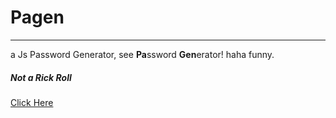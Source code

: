 # Pagen
***
a Js Password Generator, see **Pa**ssword **Gen**erator! haha funny.

##### Not a Rick Roll
[Click Here](https://ayushbasak.github.io/pagen)